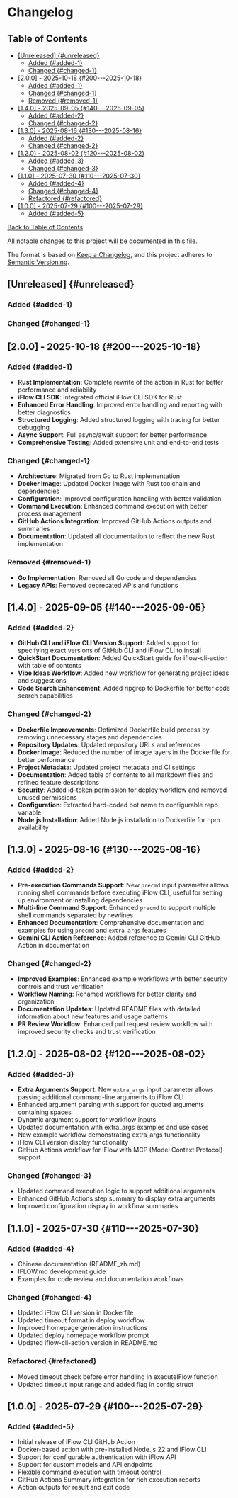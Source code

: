 # Changelog

<!-- TOC start -->
## Table of Contents

- [[Unreleased] {#unreleased}](#unreleased-unreleased)
  - [Added {#added-1}](#added-added-1)
  - [Changed {#changed-1}](#changed-changed-1)
- [[2.0.0] - 2025-10-18 {#200---2025-10-18}](#200-2025-10-18-200-2025-10-18)
  - [Added {#added-1}](#added-added-1)
  - [Changed {#changed-1}](#changed-changed-1)
  - [Removed {#removed-1}](#removed-removed-1)
- [[1.4.0] - 2025-09-05 {#140---2025-09-05}](#140-2025-09-05-140-2025-09-05)
  - [Added {#added-2}](#added-added-2)
  - [Changed {#changed-2}](#changed-changed-2)
- [[1.3.0] - 2025-08-16 {#130---2025-08-16}](#130-2025-08-16-130-2025-08-16)
  - [Added {#added-2}](#added-added-2)
  - [Changed {#changed-2}](#changed-changed-2)
- [[1.2.0] - 2025-08-02 {#120---2025-08-02}](#120-2025-08-02-120-2025-08-02)
  - [Added {#added-3}](#added-added-3)
  - [Changed {#changed-3}](#changed-changed-3)
- [[1.1.0] - 2025-07-30 {#110---2025-07-30}](#110-2025-07-30-110-2025-07-30)
  - [Added {#added-4}](#added-added-4)
  - [Changed {#changed-4}](#changed-changed-4)
  - [Refactored {#refactored}](#refactored-refactored)
- [[1.0.0] - 2025-07-29 {#100---2025-07-29}](#100-2025-07-29-100-2025-07-29)
  - [Added {#added-5}](#added-added-5)

[Back to Table of Contents](README.md#table-of-contents)
<!-- TOC end -->

All notable changes to this project will be documented in this file.

The format is based on [Keep a Changelog](https://keepachangelog.com/en/1.0.0/),
and this project adheres to [Semantic Versioning](https://semver.org/spec/v2.0.0.html).

## [Unreleased] {#unreleased}

### Added {#added-1}

### Changed {#changed-1}

## [2.0.0] - 2025-10-18 {#200---2025-10-18}

### Added {#added-1}

- **Rust Implementation**: Complete rewrite of the action in Rust for better performance and reliability
- **iFlow CLI SDK**: Integrated official iFlow CLI SDK for Rust
- **Enhanced Error Handling**: Improved error handling and reporting with better diagnostics
- **Structured Logging**: Added structured logging with tracing for better debugging
- **Async Support**: Full async/await support for better performance
- **Comprehensive Testing**: Added extensive unit and end-to-end tests

### Changed {#changed-1}

- **Architecture**: Migrated from Go to Rust implementation
- **Docker Image**: Updated Docker image with Rust toolchain and dependencies
- **Configuration**: Improved configuration handling with better validation
- **Command Execution**: Enhanced command execution with better process management
- **GitHub Actions Integration**: Improved GitHub Actions outputs and summaries
- **Documentation**: Updated all documentation to reflect the new Rust implementation

### Removed {#removed-1}

- **Go Implementation**: Removed all Go code and dependencies
- **Legacy APIs**: Removed deprecated APIs and functions

## [1.4.0] - 2025-09-05 {#140---2025-09-05}

### Added {#added-2}

- **GitHub CLI and iFlow CLI Version Support**: Added support for specifying exact versions of GitHub CLI and iFlow CLI to install
- **QuickStart Documentation**: Added QuickStart guide for iflow-cli-action with table of contents
- **Vibe Ideas Workflow**: Added new workflow for generating project ideas and suggestions
- **Code Search Enhancement**: Added ripgrep to Dockerfile for better code search capabilities

### Changed {#changed-2}

- **Dockerfile Improvements**: Optimized Dockerfile build process by removing unnecessary stages and dependencies
- **Repository Updates**: Updated repository URLs and references
- **Docker Image**: Reduced the number of image layers in the Dockerfile for better performance
- **Project Metadata**: Updated project metadata and CI settings
- **Documentation**: Added table of contents to all markdown files and refined feature descriptions
- **Security**: Added id-token permission for deploy workflow and removed unused permissions
- **Configuration**: Extracted hard-coded bot name to configurable repo variable
- **Node.js Installation**: Added Node.js installation to Dockerfile for npm availability

## [1.3.0] - 2025-08-16 {#130---2025-08-16}

### Added {#added-2}

- **Pre-execution Commands Support**: New `precmd` input parameter allows running shell commands before executing iFlow CLI, useful for setting up environment or installing dependencies
- **Multi-line Command Support**: Enhanced `precmd` to support multiple shell commands separated by newlines
- **Enhanced Documentation**: Comprehensive documentation and examples for using `precmd` and `extra_args` features
- **Gemini CLI Action Reference**: Added reference to Gemini CLI GitHub Action in documentation

### Changed {#changed-2}

- **Improved Examples**: Enhanced example workflows with better security controls and trust verification
- **Workflow Naming**: Renamed workflows for better clarity and organization
- **Documentation Updates**: Updated README files with detailed information about new features and usage patterns
- **PR Review Workflow**: Enhanced pull request review workflow with improved security checks and trust verification

## [1.2.0] - 2025-08-02 {#120---2025-08-02}

### Added {#added-3}

- **Extra Arguments Support**: New `extra_args` input parameter allows passing additional command-line arguments to iFlow CLI
- Enhanced argument parsing with support for quoted arguments containing spaces
- Dynamic argument support for workflow inputs
- Updated documentation with extra_args examples and use cases
- New example workflow demonstrating extra_args functionality
- iFlow CLI version display functionality
- GitHub Actions workflow for iFlow with MCP (Model Context Protocol) support

### Changed {#changed-3}

- Updated command execution logic to support additional arguments
- Enhanced GitHub Actions step summary to display extra arguments
- Improved configuration display in workflow summaries

## [1.1.0] - 2025-07-30 {#110---2025-07-30}

### Added {#added-4}

- Chinese documentation (README_zh.md)
- IFLOW.md development guide
- Examples for code review and documentation workflows

### Changed {#changed-4}

- Updated iFlow CLI version in Dockerfile
- Updated timeout format in deploy workflow
- Improved homepage generation instructions
- Updated deploy homepage workflow prompt
- Updated iflow-cli-action version in README.md

### Refactored {#refactored}

- Moved timeout check before error handling in executeIFlow function
- Updated timeout input range and added flag in config struct

## [1.0.0] - 2025-07-29 {#100---2025-07-29}

### Added {#added-5}

- Initial release of iFlow CLI GitHub Action
- Docker-based action with pre-installed Node.js 22 and iFlow CLI
- Support for configurable authentication with iFlow API
- Support for custom models and API endpoints
- Flexible command execution with timeout control
- GitHub Actions Summary integration for rich execution reports
- Action outputs for result and exit code

